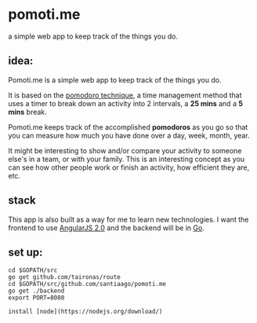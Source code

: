 # pomoti.me
a simple web app to keep track of the things you do.

## idea:

Pomoti.me is a simple web app to keep track of the things you do.

It is based on the [pomodoro technique](), a time management method that uses a timer to break down an activity into 2 intervals, a **25 mins** and a **5 mins** break.

Pomoti.me keeps track of the accomplished **pomodoros** as you go so that you can measure how much you have done over a day, week, month, year.

It might be interesting to show and/or compare your activity to someone else's in a team, or with your family. This is an interesting concept as you can see how other people work or finish an activity, how efficient they are, etc.

## stack

This app is also built as a way for me to learn new technologies. I want the frontend to use [AngularJS 2.0](https://angular.io/) and the backend will be in [Go](http://golang.org).

## set up:

    cd $GOPATH/src
    go get github.com/taironas/route
    cd $GOPATH/src/github.com/santiaago/pomoti.me
    go get ./backend
    export PORT=8080

    install [node](https://nodejs.org/download/)